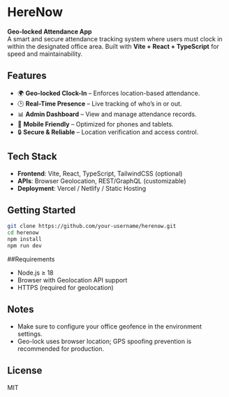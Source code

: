 # HereNow

**Geo-locked Attendance App**  
A smart and secure attendance tracking system where users must clock in within the designated office area. Built with **Vite + React + TypeScript** for speed and maintainability.

## Features

- 🌍 **Geo-locked Clock-In** – Enforces location-based attendance.
- 🕒 **Real-Time Presence** – Live tracking of who’s in or out.
- 📊 **Admin Dashboard** – View and manage attendance records.
- 📱 **Mobile Friendly** – Optimized for phones and tablets.
- 🔒 **Secure & Reliable** – Location verification and access control.

## Tech Stack

- **Frontend**: Vite, React, TypeScript, TailwindCSS (optional)
- **APIs**: Browser Geolocation, REST/GraphQL (customizable)
- **Deployment**: Vercel / Netlify / Static Hosting

## Getting Started

```bash
git clone https://github.com/your-username/herenow.git
cd herenow
npm install
npm run dev
```

##Requirements
- Node.js ≥ 18
- Browser with Geolocation API support
- HTTPS (required for geolocation)

## Notes
- Make sure to configure your office geofence in the environment settings.
- Geo-lock uses browser location; GPS spoofing prevention is recommended for production.

## License
MIT
